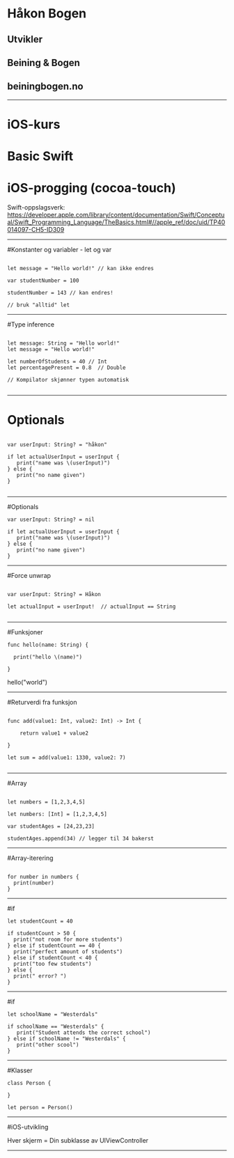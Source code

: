 
# Håkon Bogen
## Utvikler
## Beining & Bogen
## beiningbogen.no

---

# iOS-kurs

# Basic Swift
# iOS-progging (cocoa-touch)

Swift-oppslagsverk:
https://developer.apple.com/library/content/documentation/Swift/Conceptual/Swift_Programming_Language/TheBasics.html#//apple_ref/doc/uid/TP40014097-CH5-ID309

---
#Konstanter og variabler - let og var

```

let message = "Hello world!" // kan ikke endres

var studentNumber = 100

studentNumber = 143 // kan endres!

// bruk "alltid" let

```

---

#Type inference

```

let message: String = "Hello world!"
let message = "Hello world!"

let numberOfStudents = 40 // Int
let percentagePresent = 0.8  // Double

// Kompilator skjønner typen automatisk


```

---
# Optionals

```

var userInput: String? = "håkon"

if let actualUserInput = userInput {
   print("name was \(userInput)")
} else {
   print("no name given")
}


```

---

#Optionals

```
var userInput: String? = nil

if let actualUserInput = userInput {
   print("name was \(userInput)")
} else {
   print("no name given")
}
```
---
#Force unwrap

```

var userInput: String? = Håkon

let actualInput = userInput!  // actualInput == String


```

---

#Funksjoner

```
func hello(name: String) {

  print("hello \(name)")

}
```

hello("world")


---
#Returverdi fra funksjon

```

func add(value1: Int, value2: Int) -> Int {

    return value1 + value2

}

let sum = add(value1: 1330, value2: 7)


```

---

#Array

```

let numbers = [1,2,3,4,5]

let numbers: [Int] = [1,2,3,4,5]

var studentAges = [24,23,23]

studentAges.append(34) // legger til 34 bakerst

```

---
#Array-iterering

```

for number in numbers {
  print(number)
}

```
---

#if

```
let studentCount = 40

if studentCount > 50 {
  print("not room for more students")
} else if studentCount == 40 {
  print("perfect amount of students")
} else if studentCount < 40 {
  print("too few students")
} else {
  print(" error? ")
}
```
---
#if

```
let schoolName = "Westerdals"

if schoolName == "Westerdals" {
   print("Student attends the correct school")
} else if schoolName != "Westerdals" {
   print("other scool")
}
```

---
#Klasser

```
class Person {

}

let person = Person()

```
---
#iOS-utvikling


Hver skjerm = Din subklasse av UIViewController



---
